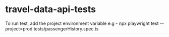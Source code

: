# travel-data-api-tests

To run test, add the project environment variable 
e.g - npx playwright test --project=prod  tests/passengerHistory.spec.ts
